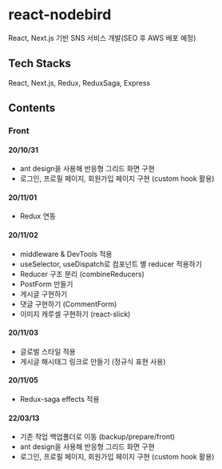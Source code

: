 # react-nodebird
React, Next.js 기반 SNS 서비스 개발(SEO 후 AWS 배포 예정)



## Tech Stacks
React, Next.js, Redux, ReduxSaga, Express



## Contents
### Front
#### 20/10/31
  - ant design을 사용해 반응형 그리드 화면 구현
  - 로그인, 프로필 페이지, 회원가입 페이지 구현 (custom hook 활용)
#### 20/11/01
  - Redux 연동
#### 20/11/02
  - middleware & DevTools 적용
  - useSelector, useDispatch로 컴포넌트 별 reducer 적용하기
  - Reducer 구조 분리 (combineReducers)
  - PostForm 만들기
  - 게시글 구현하기
  - 댓글 구현하기 (CommentForm)
  - 이미지 캐루셀 구현하기 (react-slick)
#### 20/11/03
  - 글로벌 스타일 적용
  - 게시글 해시태그 링크로 만들기 (정규식 표현 사용)
#### 20/11/05
  - Redux-saga effects 적용


#### 22/03/13
  - 기존 작업 백업폴더로 이동 (backup/prepare/front)
  - ant design을 사용해 반응형 그리드 화면 구현
  - 로그인, 프로필 페이지, 회원가입 페이지 구현 (custom hook 활용)
